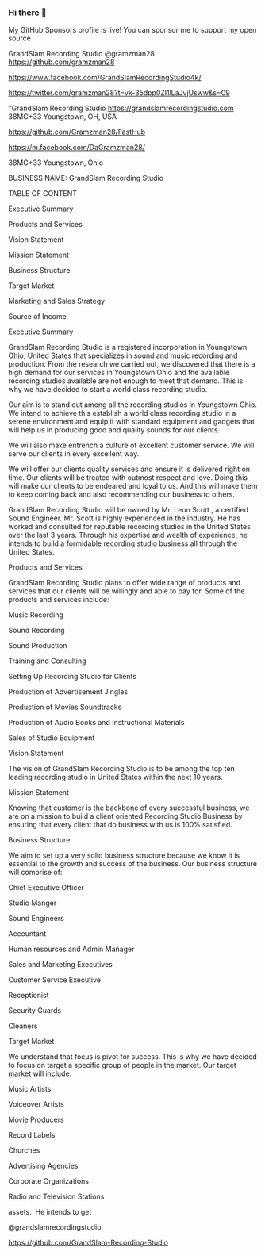 ### Hi there 👋

<!--
**Gramzman28** is a ✨ _special_ ✨ repository because its `README.md` (this file) appears on your GitHub profile.

Here are some ideas to get you started:

- 🔭 I’m currently working on ...
- 🌱 I’m currently learning ...
- 👯 I’m looking to collaborate on ...
- 🤔 I’m looking for help with ...
- 💬 Ask me about ...
- 📫 How to reach me: ...
- 😄 Pronouns: ...
- ⚡ Fun fact: ...
-->
My GitHub Sponsors profile is live! You can sponsor me to support my open source 

GrandSlam Recording Studio  @gramzman28
https://github.com/gramzman28

https://www.facebook.com/GrandSlamRecordingStudio4k/

https://twitter.com/gramzman28?t=vk-35dpp0Zl1lLaJvjUsww&s=09

"GrandSlam Recording Studio https://grandslamrecordingstudio.com  38MG+33 Youngstown, OH, USA

https://github.com/Gramzman28/FastHub


https://m.facebook.com/DaGramzman28/

38MG+33 Youngstown, Ohio



BUSINESS NAME: GrandSlam Recording Studio  

TABLE OF CONTENT

Executive Summary

Products and Services

Vision Statement

Mission Statement

Business Structure

Target Market

Marketing and Sales Strategy

Source of Income

Executive Summary

GrandSlam Recording Studio is a registered incorporation in Youngstown Ohio, United States that specializes in sound and music recording and production. From the research we carried out, we discovered that there is a high demand for our services in Youngstown Ohio and the available recording studios available are not enough to meet that demand. This is why we have decided to start a world class recording studio.

Our aim is to stand out among all the recording studios in Youngstown Ohio. We intend to achieve this establish a world class recording studio in a serene environment and equip it with standard equipment and gadgets that will help us in producing good and quality sounds for our clients.

We will also make entrench a culture of excellent customer service. We will serve our clients in every excellent way.

We will offer our clients quality services and ensure it is delivered right on time. Our clients will be treated with outmost respect and love. Doing this will make our clients to be endeared and loyal to us. And this will make them to keep coming back and also recommending our business to others.

GrandSlam Recording Studio will be owned by Mr. Leon Scott , a certified Sound Engineer. Mr. Scott is highly experienced in the industry. He has worked and consulted for reputable recording studios in the United States over the last 3 years. Through his expertise and wealth of experience, he intends to build a formidable recording studio business all through the United States.

Products and Services

GrandSlam Recording Studio plans to offer wide range of products and services that our clients will be willingly and able to pay for. Some of the products and services include:

Music Recording

Sound Recording

Sound Production

Training and Consulting

Setting Up Recording Studio for Clients

Production of Advertisement Jingles

Production of Movies Soundtracks

Production of Audio Books and Instructional Materials

Sales of Studio Equipment

Vision Statement

The vision of GrandSlam Recording Studio is to be among the top ten leading recording studio in United States within the next 10 years.

Mission Statement

Knowing that customer is the backbone of every successful business, we are on a mission to build a client oriented Recording Studio Business by ensuring that every client that do business with us is 100% satisfied.

Business Structure

We aim to set up a very solid business structure because we know it is essential to the growth and success of the business. Our business structure will comprise of:

Chief Executive Officer

Studio Manger

Sound Engineers

Accountant

Human resources and Admin Manager

Sales and Marketing Executives

Customer Service Executive

Receptionist

Security Guards

Cleaners

Target Market

We understand that focus is pivot for success. This is why we have decided to focus on target a specific group of people in the market. Our target market will include:

Music Artists

Voiceover Artists

Movie Producers

Record Labels

Churches

Advertising Agencies

Corporate Organizations

Radio and Television Stations

 assets.  He intends to get 

@grandslamrecordingstudio

https://github.com/GrandSlam-Recording-Studio
